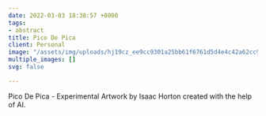 ```yaml
---
date: 2022-03-03 18:38:57 +0000
tags:
- abstract
title: Pico De Pica
client: Personal
image: "/assets/img/uploads/hj19cz_ee9cc9301a25bb61f6761d5d4e4c42a62cc959c2.jpeg"
multiple_images: []
svg: false

---
```

Pico De Pica - Experimental Artwork by Isaac Horton created with the help of AI.